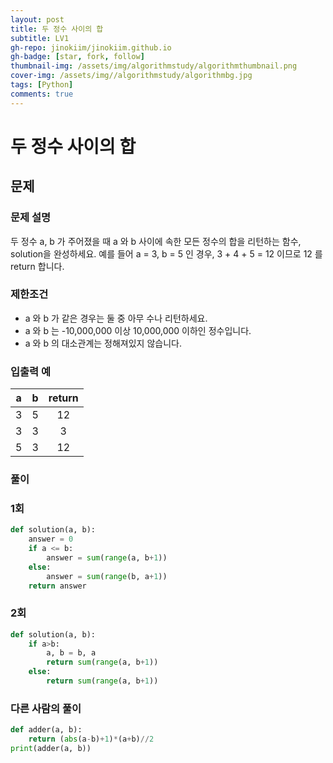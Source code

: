 ```yaml
---
layout: post
title: 두 정수 사이의 합
subtitle: LV1
gh-repo: jinokiim/jinokiim.github.io
gh-badge: [star, fork, follow]
thumbnail-img: /assets/img/algorithmstudy/algorithmthumbnail.png
cover-img: /assets/img//algorithmstudy/algorithmbg.jpg
tags: [Python]
comments: true
---
```


# 두 정수 사이의 합

## 문제

### **문제 설명**
두 정수 a, b 가 주어졌을 때 a 와 b 사이에 속한 모든 정수의 합을 리턴하는 함수, solution을 완성하세요.
예를 들어 a = 3, b = 5 인 경우, 3 + 4 + 5 = 12 이므로 12 를 return 합니다.

### **제한조건**
  * a 와 b 가 같은 경우는 둘 중 아무 수나 리턴하세요.
  * a 와 b 는 -10,000,000 이상 10,000,000 이하인 정수입니다.
  * a 와 b 의 대소관계는 정해져있지 않습니다.

### **입출력 예**

| a | b | return |
| :---: | :---: | :---: |
| 3 | 5 | 12 |
| 3 | 3 | 3 |
| 5 | 3 | 12 |

### **풀이**
  
### 1회
```python
def solution(a, b):
    answer = 0
    if a <= b:
        answer = sum(range(a, b+1))
    else:
        answer = sum(range(b, a+1))
    return answer
```

### 2회
```python
def solution(a, b):
    if a>b:
        a, b = b, a
        return sum(range(a, b+1))
    else:
        return sum(range(a, b+1))
```


### 다른 사람의 풀이

```python
def adder(a, b):
    return (abs(a-b)+1)*(a+b)//2
print(adder(a, b))
```

